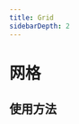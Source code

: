 ```yaml
---
title: Grid
sidebarDepth: 2
---
```

# 网格

## 使用方法

<ClientOnly>
<grid-demo-1></grid-demo-1>
</ClientOnly>

<ClientOnly>
<grid-demo-2></grid-demo-2>
</ClientOnly>

<ClientOnly>
<grid-demo-3></grid-demo-3>
</ClientOnly>
